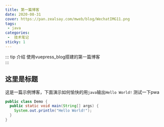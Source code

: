 ```yaml
---
title: 第一篇博客
date: 2020-08-31
cover: https://pan.zealsay.com/mweb/blog/WechatIMG11.png
tags:
 - java
categories:
 -  技术笔记
sticky: 1
---
```


::: tip 介绍
使用vuepress_blog搭建的第一篇博客<br>
:::

<!-- more -->


## 这里是标题



这是一篇示例博客，下面演示如何愉快的用`java`输出`Hello World!`
测试一下pwa



```java
public class Demo {
  public static void main(String[] args) {
    System.out.println("Hello World!");
  }
}	
```

<CountUp :endVal="2021" />
